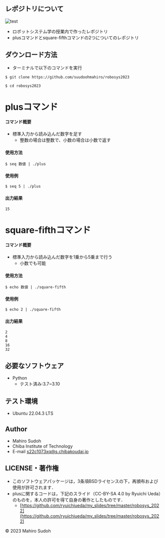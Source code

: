 ## レポジトリについて
![test](https://github.com/suudoohmahiro/robosys2023/actions/workflows/test.yml/badge.svg)
* ロボットシステム学の授業内で作ったレポジトリ
* plusコマンドとsquare-fifthコマンドの2つについてのレポジトリ

## ダウンロード方法 

* ターミナルで以下のコマンドを実行
```
$ git clone https://github.com/suudoohmahiro/robosys2023
```
```
$ cd robosys2023
```

# plusコマンド

#### コマンド概要
* 標準入力から読み込んだ数字を足す
  * 整数の場合は整数で、小数の場合は小数で返す
#### 使用方法
```
$ seq 数値 | ./plus
```
#### 使用例
```
$ seq 5 | ./plus
```

#### 出力結果
```
15
```
# square-fifthコマンド

#### コマンド概要
* 標準入力から読み込んだ数字を1乗から5乗まで行う
  * 小数でも可能
#### 使用方法
```
$ echo 数値 | ./square-fifth
```

#### 使用例
```
$ echo 2 | ./square-fifth
```

#### 出力結果
```
2
4
8
16
32
```
## 必要なソフトウェア
* Python
  * テスト済み:3.7~3.10

## テスト環境
* Ubuntu 22.04.3 LTS
 
## Author
* Mahiro Sudoh
* Chiba Institute of Technology
* E-mail s22c1073xq@s.chibakoudai.jp

## LICENSE・著作権

* このソフトウェアパッケージは，3条項BSDライセンスの下，再頒布および使用が許可されます．
* plusに関するコードは，下記のスライド（CC-BY-SA 4.0 by Ryuichi Ueda）のものを，本人の許可を得て自身の著作としたものです．
	* [https://github.com/ryuichiueda/my_slides/tree/master/robosys_2022](https://github.com/ryuichiueda/my_slides/tree/master/robosys_2022)

© 2023 Mahiro Sudoh

